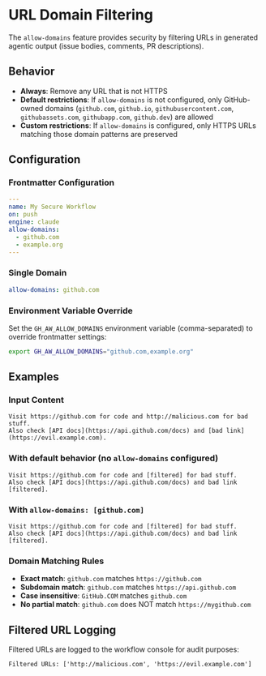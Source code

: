 # URL Domain Filtering

The `allow-domains` feature provides security by filtering URLs in generated agentic output (issue bodies, comments, PR descriptions).

## Behavior

- **Always**: Remove any URL that is not HTTPS
- **Default restrictions**: If `allow-domains` is not configured, only GitHub-owned domains (`github.com`, `github.io`, `githubusercontent.com`, `githubassets.com`, `githubapp.com`, `github.dev`) are allowed
- **Custom restrictions**: If `allow-domains` is configured, only HTTPS URLs matching those domain patterns are preserved

## Configuration

### Frontmatter Configuration

```yaml
---
name: My Secure Workflow
on: push
engine: claude
allow-domains:
  - github.com
  - example.org
---
```

### Single Domain

```yaml
allow-domains: github.com
```

### Environment Variable Override

Set the `GH_AW_ALLOW_DOMAINS` environment variable (comma-separated) to override frontmatter settings:

```bash
export GH_AW_ALLOW_DOMAINS="github.com,example.org"
```

## Examples

### Input Content
```
Visit https://github.com for code and http://malicious.com for bad stuff.
Also check [API docs](https://api.github.com/docs) and [bad link](https://evil.example.com).
```

### With default behavior (no `allow-domains` configured)
```
Visit https://github.com for code and [filtered] for bad stuff.
Also check [API docs](https://api.github.com/docs) and bad link [filtered].
```

### With `allow-domains: [github.com]`
```
Visit https://github.com for code and [filtered] for bad stuff.
Also check [API docs](https://api.github.com/docs) and bad link [filtered].
```

### Domain Matching Rules

- **Exact match**: `github.com` matches `https://github.com`
- **Subdomain match**: `github.com` matches `https://api.github.com`
- **Case insensitive**: `GitHub.COM` matches `github.com`
- **No partial match**: `github.com` does NOT match `https://mygithub.com`

## Filtered URL Logging

Filtered URLs are logged to the workflow console for audit purposes:
```
Filtered URLs: ['http://malicious.com', 'https://evil.example.com']
```
